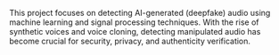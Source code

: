 This project focuses on detecting AI-generated (deepfake) audio using machine learning and signal processing techniques. With the rise of synthetic voices and voice cloning, detecting manipulated audio has become crucial for security, privacy, and authenticity verification.
